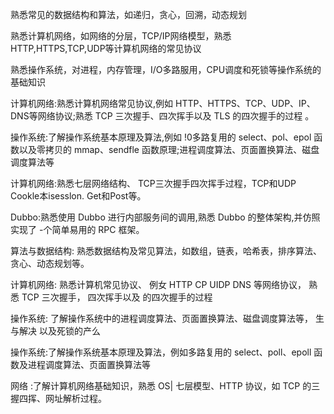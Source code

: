 熟悉常见的数据结构和算法，如递归，贪心，回溯，动态规划

熟悉计算机网络，如网络的分层，TCP/IP网络模型，熟悉HTTP,HTTPS,TCP,UDP等计算机网络的常见协议


熟悉操作系统，对进程，内存管理，I/O多路服用，CPU调度和死锁等操作系统的基础知识

计算机网络:熟悉计算机网络常见协议,例如 HTTP、HTTPS、TCP、UDP、IP、DNS等网络协议;熟悉 TCP
三次握手、四次挥手以及 TLS 的四次握手的过程 。


操作系统:了解操作系统基本原理及算法,例如 !0多路复用的 select、pol、epol 函数以及零拷贝的
mmap、sendfle 函数原理;进程调度算法、页面置换算法、磁盘调度算法等


计算机网络:熟悉七层网络结构、
TCP三次握手四次挥手过程，TCP和UDP
Cookle本isesslon.
Get和Post等。


Dubbo:熟悉使用 Dubbo 进行内部服务间的调用,熟悉 Dubbo 的整体架构,并仿照实现了
-个简单易用的 RPC 框架。

算法与数据结构: 熟悉数据结构及常见算法，如数组，链表，哈希表，排序算法、贪心、动态规划等。

计算机网络:
熟悉计算机常见协议、
例女 HTTP
CP
UIDP
DNS 等网络协议，
熟悉 TCP 三次握手，
四次挥手以及
的四次握手的过程

操作系统:
了解操作系统中的进程调度算法、页面置换算法、磁盘调度算法等，
生与解决
以及死锁的产么



操作系统:了解操作系统基本原理及算法，例如多路复用的 select、poll、epoll 函数及进程调度算法、页面置换算法等


网络 :了解计算机网络基础知识，熟悉 OS| 七层模型、HTTP 协议，如 TCP 的三握四挥、网址解析过程。